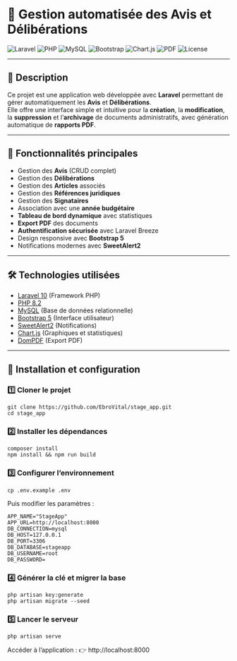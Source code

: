 # 📌 Gestion automatisée des Avis et Délibérations

![Laravel](https://img.shields.io/badge/Laravel-10.x-FF2D20?style=for-the-badge&logo=laravel&logoColor=white)
![PHP](https://img.shields.io/badge/PHP-8.2-777BB4?style=for-the-badge&logo=php&logoColor=white)
![MySQL](https://img.shields.io/badge/Database-MySQL-4479A1?style=for-the-badge&logo=mysql&logoColor=white)
![Bootstrap](https://img.shields.io/badge/Bootstrap-5-7952B3?style=for-the-badge&logo=bootstrap&logoColor=white)
![Chart.js](https://img.shields.io/badge/Charts-Chart.js-FF6384?style=for-the-badge&logo=chartdotjs&logoColor=white)
![PDF](https://img.shields.io/badge/PDF-DomPDF-CC0000?style=for-the-badge&logo=adobeacrobatreader&logoColor=white)
![License](https://img.shields.io/badge/License-MIT-green?style=for-the-badge)

---

## 📖 Description
Ce projet est une application web développée avec **Laravel** permettant de gérer automatiquement les **Avis** et **Délibérations**.  
Elle offre une interface simple et intuitive pour la **création**, la **modification**, la **suppression** et l’**archivage** de documents administratifs, avec génération automatique de **rapports PDF**.

---

## 🚀 Fonctionnalités principales
- Gestion des **Avis** (CRUD complet)
- Gestion des **Délibérations**
- Gestion des **Articles** associés
- Gestion des **Références juridiques**
- Gestion des **Signataires**
- Association avec une **année budgétaire**
- **Tableau de bord dynamique** avec statistiques
- **Export PDF** des documents
- **Authentification sécurisée** avec Laravel Breeze
- Design responsive avec **Bootstrap 5**
- Notifications modernes avec **SweetAlert2**

---

## 🛠️ Technologies utilisées
- [Laravel 10](https://laravel.com/) (Framework PHP)
- [PHP 8.2](https://www.php.net/)
- [MySQL](https://www.mysql.com/) (Base de données relationnelle)
- [Bootstrap 5](https://getbootstrap.com/) (Interface utilisateur)
- [SweetAlert2](https://sweetalert2.github.io/) (Notifications)
- [Chart.js](https://www.chartjs.org/) (Graphiques et statistiques)
- [DomPDF](https://github.com/dompdf/dompdf) (Export PDF)

---

## 📂 Installation et configuration

### 1️⃣ Cloner le projet
```
git clone https://github.com/EbroVital/stage_app.git
cd stage_app
```

### 2️⃣ Installer les dépendances
```
composer install
npm install && npm run build
```

### 3️⃣ Configurer l’environnement
```
cp .env.example .env
```
Puis modifier les paramètres :
```
APP_NAME="StageApp"
APP_URL=http://localhost:8000
DB_CONNECTION=mysql
DB_HOST=127.0.0.1
DB_PORT=3306
DB_DATABASE=stageapp
DB_USERNAME=root
DB_PASSWORD=
```

### 4️⃣ Générer la clé et migrer la base
```
php artisan key:generate
php artisan migrate --seed
```

### 5️⃣ Lancer le serveur
```
php artisan serve
```

Accéder à l’application : 👉 http://localhost:8000






